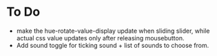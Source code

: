 # To Do

- make the hue-rotate-value-display update when sliding slider, while actual css value updates only after releasing mousebutton.
- Add sound toggle for ticking sound + list of sounds to choose from.